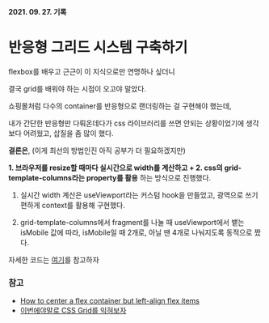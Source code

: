 **2021. 09. 27. 기록**

# 반응형 그리드 시스템 구축하기

flexbox를 배우고 근근이 이 지식으로만 연명하나 싶더니

결국 grid를 배워야 하는 시점이 오고야 말았다.

쇼핑몰처럼 다수의 container를 반응형으로 랜더링하는 걸 구현해야 했는데,

내가 간단한 반응형만 다뤄온데다가 css 라이브러리를 쓰면 안되는 상황이었기에 생각보다 어려웠고, 삽질을 좀 많이 했다.

**결론은**, (이게 최선의 방법인진 아직 공부가 더 필요하겠지만)

**1. 브라우저를 resize할 때마다 실시간으로 width를 계산하고 + 2. css의 grid-template-columns라는 property를 활용** 하는 방식으로 진행했다.

1. 실시간 width 계산은 useViewport라는 커스텀 hook을 만들었고, 광역으로 쓰기 편하게 context를 활용해 구현했다.

2. grid-template-columns에서 fragment를 나눌 때 useViewport에서 뱉는 isMobile 값에 따라, isMobile일 때 2개로, 아닐 땐 4개로 나눠지도록 동적으로 짰다.

자세한 코드는 [여기](https://github.com/heejaykong/bucketplace-assignment/commit/b2db3572f744a9f1bdbff7a099ac39d8d654893e)를 참고하자

### 참고
* [How to center a flex container but left-align flex items](https://stackoverflow.com/questions/32802202/how-to-center-a-flex-container-but-left-align-flex-items)
* [이번에야말로 CSS Grid를 익혀보자](https://studiomeal.com/archives/533)
